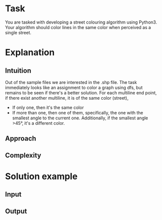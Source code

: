 # Task
You are tasked with developing a street colouring algorithm using Python3. Your algorithm should color lines in the same color when perceived as a single street.

# Explanation

## Intuition
Out of the sample files we are interested in the .shp file.
The task immediately looks like an assignment to color a graph using dfs, but remains to be seen if there's a better solution.
For each multiline end point, if there exist another multiline, it is of the same color (street),
- If only one, then it's the same color
- If more than one, then one of them, specifically, the one with the smallest angle to the current one. Additionally, if the smallest angle >45°, it's a different color. 

## Approach


## Complexity

# Solution example
## Input

## Output




